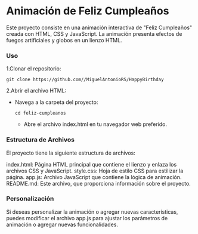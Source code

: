 # Animación de Feliz Cumpleaños
 
Este proyecto consiste en una animación interactiva de "Feliz Cumpleaños" creada con HTML, CSS y JavaScript. La animación presenta efectos de fuegos artificiales y globos en un lienzo HTML. 
 
### Uso 
 
  1.Clonar el repositorio: 
  ``` 
  git clone https://github.com//MiguelAntonioRS/HappyBirthday
  ``` 
  2.Abrir el archivo HTML:
  
  * Navega a la carpeta del proyecto:
    ```
    cd feliz-cumpleanos
    ```
       * Abre el archivo index.html en tu navegador web preferido.

### Estructura de Archivos

El proyecto tiene la siguiente estructura de archivos:

   index.html: Página HTML principal que contiene el lienzo y enlaza los archivos CSS y JavaScript.
   style.css: Hoja de estilo CSS para estilizar la página.
   app.js: Archivo JavaScript que contiene la lógica de animación.
   README.md: Este archivo, que proporciona información sobre el proyecto.

### Personalización

Si deseas personalizar la animación o agregar nuevas características, puedes modificar el archivo app.js para ajustar los parámetros de animación o agregar nuevas funcionalidades.

